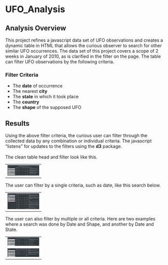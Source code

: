 # UFO_Analysis
## Analysis Overview #
This project refines a javascript data set of UFO observations and creates a dynamic table in HTML that allows the curious observer to search for other similar UFO occurrences. The data set of this project covers a scope of 2 weeks in January of 2010, as is clarified in the filter on the page. The table can filter UFO observations by the following criteria. 

### Filter Criteria ###
<ul>
    <li>The <b>date</b> of occurrence</li>
    <li>The nearest <b>city</b></li>
    <li>The <b>state</b> in which it took place</li>
    <li>The <b>country</b></il>
    <li>The <b>shape</b> of the supposed UFO</li>
</ul>

## Results ##
Using the above filter criteria, the curious user can filter through the collected data by any combination or individual criteria. The javascript “listens” for updates to the filters using the <b>d3</b> package. <br /> <br />
The clean table head and filter look like this. 
<table><tr>
<td> <img src="results/emptyFilter.png" alt="Drawing" style="width: 100px;"/> </td>
</tr></table>

The user can filter by a single criteria, such as date, like this search below. <br />
<table><tr>
<td> <img src="results/dateFilter.png" alt="Drawing" style="width: 100px;"/> </td>
</tr></table>

The user can also filter by multiple or all criteria. Here are two examples where a search was done by Date and Shape, and another by Date and State. <br />
<table><tr>
<td> <img src="results/dateAndShape.png" alt="Drawing" style="width: 100px;"/> </td>
</tr>
<tr> <td> <img src="results/dateAndState.png" alt="Drawing" style="width: 100px;"/> </td> </tr>
</table>